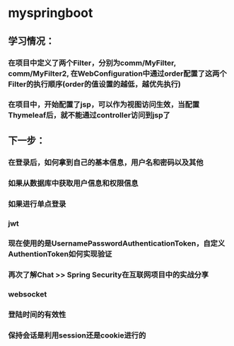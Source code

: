 # myspringboot
## 学习情况：
### 在项目中定义了两个Filter，分别为comm/MyFilter, comm/MyFilter2, 在WebConfiguration中通过order配置了这两个Filter的执行顺序(order的值设置的越低，越优先执行)
### 在项目中，开始配置了jsp，可以作为视图访问生效，当配置Thymeleaf后，就不能通过controller访问到jsp了

## 下一步：
### 在登录后，如何拿到自己的基本信息，用户名和密码以及其他
### 如果从数据库中获取用户信息和权限信息
### 如果进行单点登录
### jwt
### 现在使用的是UsernamePasswordAuthenticationToken，自定义AuthentionToken如何实现验证
### 再次了解Chat >> Spring Security在互联网项目中的实战分享
### websocket
### 登陆时间的有效性
### 保持会话是利用session还是cookie进行的
